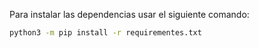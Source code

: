 Para instalar las dependencias usar el siguiente comando:

```bash
python3 -m pip install -r requirementes.txt
```
